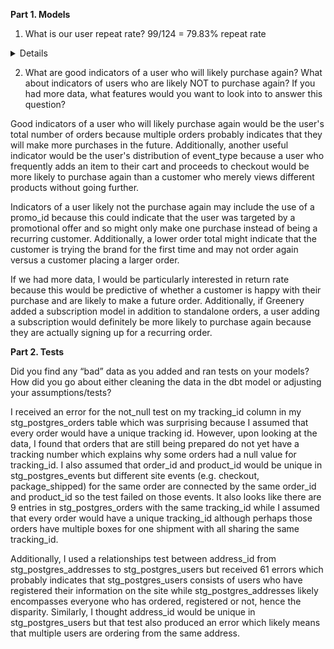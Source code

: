 **Part 1. Models**

1. What is our user repeat rate? 99/124 = 79.83% repeat rate

<details>


```sql

with order_count as (

select user_id,
count(order_id) as num_orders
from dev_db.dbt_kevinhannon95gmailcom.stg_postgres_orders
group by user_id
)

select num_orders, count(user_id)
from order_count group by num_orders order by num_orders asc

```

</details>

2. What are good indicators of a user who will likely purchase again? What about indicators of users who are likely NOT to purchase again? If you had more data, what features would you want to look into to answer this question?

Good indicators of a user who will likely purchase again would be the user's total number of orders because multiple orders probably indicates that they will make more purchases in the future. Additionally, another useful indicator would be the user's distribution of event_type because a user who frequently adds an item to their cart and proceeds to checkout would be more likely to purchase again than a customer who merely views different products without going further.

Indicators of a user likely not the purchase again may include the use of a promo_id because this could indicate that the user was targeted by a promotional offer and so might only make one purchase instead of being a recurring customer. Additionally, a lower order total might indicate that the customer is trying the brand for the first time and may not order again versus a customer placing a larger order. 

If we had more data, I would be particularly interested in return rate because this would be predictive of whether a customer is happy with their purchase and are likely to make a future order.  Additionally, if Greenery added a subscription model in addition to standalone orders, a user adding a subscription would definitely be more likely to purchase again because they are actually signing up for a recurring order.

**Part 2. Tests**

Did you find any “bad” data as you added and ran tests on your models? How did you go about either cleaning the data in the dbt model or adjusting your assumptions/tests?

I received an error for the not_null test on my tracking_id column in my stg_postgres_orders table which was surprising because I assumed that every order would have a unique tracking id. However, upon looking at the data, I found that orders that are still being prepared do not yet have a tracking number which explains why some orders had a null value for tracking_id. I also assumed that order_id and product_id would be unique in stg_postgres_events but different site events (e.g. checkout, package_shipped) for the same order are connected by the same order_id and product_id so the test failed on those events. It also looks like there are 9 entries in stg_postgres_orders with the same tracking_id while I assumed that every order would have a unique tracking_id although perhaps those orders have multiple boxes for one shipment with all sharing the same tracking_id.

Additionally, I used a relationships test between address_id from stg_postgres_addresses to stg_postgres_users but received 61 errors which probably indicates that stg_postgres_users consists of users who have registered their information on the site while stg_postgres_addresses likely encompasses everyone who has ordered, registered or not, hence the disparity.  Similarly, I thought address_id would be unique in stg_postgres_users but that test also produced an error which likely means that multiple users are ordering from the same address.